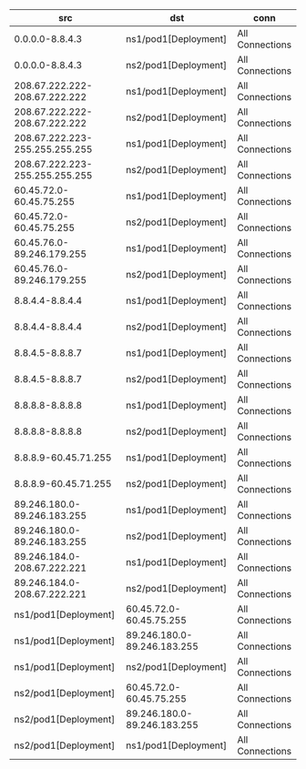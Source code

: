 | src | dst | conn |
|-----|-----|------|
| 0.0.0.0-8.8.4.3 | ns1/pod1[Deployment] | All Connections |
| 0.0.0.0-8.8.4.3 | ns2/pod1[Deployment] | All Connections |
| 208.67.222.222-208.67.222.222 | ns1/pod1[Deployment] | All Connections |
| 208.67.222.222-208.67.222.222 | ns2/pod1[Deployment] | All Connections |
| 208.67.222.223-255.255.255.255 | ns1/pod1[Deployment] | All Connections |
| 208.67.222.223-255.255.255.255 | ns2/pod1[Deployment] | All Connections |
| 60.45.72.0-60.45.75.255 | ns1/pod1[Deployment] | All Connections |
| 60.45.72.0-60.45.75.255 | ns2/pod1[Deployment] | All Connections |
| 60.45.76.0-89.246.179.255 | ns1/pod1[Deployment] | All Connections |
| 60.45.76.0-89.246.179.255 | ns2/pod1[Deployment] | All Connections |
| 8.8.4.4-8.8.4.4 | ns1/pod1[Deployment] | All Connections |
| 8.8.4.4-8.8.4.4 | ns2/pod1[Deployment] | All Connections |
| 8.8.4.5-8.8.8.7 | ns1/pod1[Deployment] | All Connections |
| 8.8.4.5-8.8.8.7 | ns2/pod1[Deployment] | All Connections |
| 8.8.8.8-8.8.8.8 | ns1/pod1[Deployment] | All Connections |
| 8.8.8.8-8.8.8.8 | ns2/pod1[Deployment] | All Connections |
| 8.8.8.9-60.45.71.255 | ns1/pod1[Deployment] | All Connections |
| 8.8.8.9-60.45.71.255 | ns2/pod1[Deployment] | All Connections |
| 89.246.180.0-89.246.183.255 | ns1/pod1[Deployment] | All Connections |
| 89.246.180.0-89.246.183.255 | ns2/pod1[Deployment] | All Connections |
| 89.246.184.0-208.67.222.221 | ns1/pod1[Deployment] | All Connections |
| 89.246.184.0-208.67.222.221 | ns2/pod1[Deployment] | All Connections |
| ns1/pod1[Deployment] | 60.45.72.0-60.45.75.255 | All Connections |
| ns1/pod1[Deployment] | 89.246.180.0-89.246.183.255 | All Connections |
| ns1/pod1[Deployment] | ns2/pod1[Deployment] | All Connections |
| ns2/pod1[Deployment] | 60.45.72.0-60.45.75.255 | All Connections |
| ns2/pod1[Deployment] | 89.246.180.0-89.246.183.255 | All Connections |
| ns2/pod1[Deployment] | ns1/pod1[Deployment] | All Connections |

